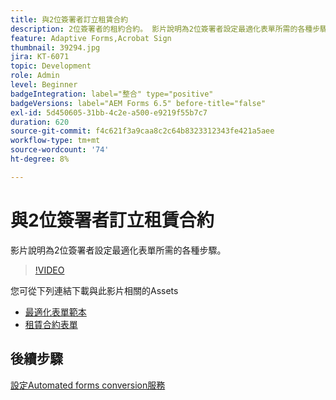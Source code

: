 ```yaml
---
title: 與2位簽署者訂立租賃合約
description: 2位簽署者的租約合約。 影片說明為2位簽署者設定最適化表單所需的各種步驟。
feature: Adaptive Forms,Acrobat Sign
thumbnail: 39294.jpg
jira: KT-6071
topic: Development
role: Admin
level: Beginner
badgeIntegration: label="整合" type="positive"
badgeVersions: label="AEM Forms 6.5" before-title="false"
exl-id: 5d450605-31bb-4c2e-a500-e9219f55b7c7
duration: 620
source-git-commit: f4c621f3a9caa8c2c64b8323312343fe421a5aee
workflow-type: tm+mt
source-wordcount: '74'
ht-degree: 8%

---
```


# 與2位簽署者訂立租賃合約

影片說明為2位簽署者設定最適化表單所需的各種步驟。

>[!VIDEO](https://video.tv.adobe.com/v/39294?quality=12&learn=on)

您可從下列連結下載與此影片相關的Assets

* [最適化表單範本](assets/tenancy-agreement-template.zip)
* [租賃合約表單](assets/rental-agreement-form.zip)

## 後續步驟

[設定Automated forms conversion服務](./configure-automated-forms-conversion-service.md)